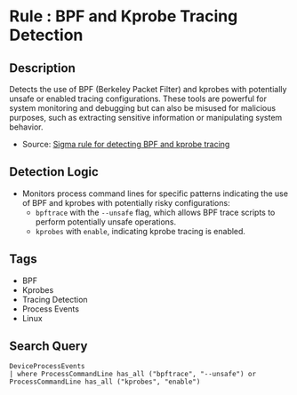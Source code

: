 # Rule : BPF and Kprobe Tracing Detection

## Description
Detects the use of BPF (Berkeley Packet Filter) and kprobes with potentially unsafe or enabled tracing configurations. These tools are powerful for system monitoring and debugging but can also be misused for malicious purposes, such as extracting sensitive information or manipulating system behavior.

- Source: [Sigma rule for detecting BPF and kprobe tracing](https://github.com/SigmaHQ/sigma/blob/0bb6f0c0d75ae3e1c37f9ab77d68f20cdb32ecd3/rules/linux/process_creation/proc_creation_lnx_bpf_kprob_tracing_enabled.yml)

## Detection Logic
- Monitors process command lines for specific patterns indicating the use of BPF and kprobes with potentially risky configurations:
  - `bpftrace` with the `--unsafe` flag, which allows BPF trace scripts to perform potentially unsafe operations.
  - `kprobes` with `enable`, indicating kprobe tracing is enabled.

## Tags
- BPF
- Kprobes
- Tracing Detection
- Process Events
- Linux

## Search Query
```kql
DeviceProcessEvents
| where ProcessCommandLine has_all ("bpftrace", "--unsafe") or ProcessCommandLine has_all ("kprobes", "enable")
